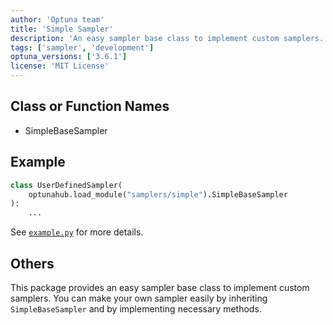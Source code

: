 ```yaml
---
author: 'Optuna team'
title: 'Simple Sampler'
description: 'An easy sampler base class to implement custom samplers.'
tags: ['sampler', 'development']
optuna_versions: ['3.6.1']
license: 'MIT License'
---
```


## Class or Function Names
- SimpleBaseSampler

## Example
```python
class UserDefinedSampler(
    optunahub.load_module("samplers/simple").SimpleBaseSampler
):
    ...
```
See [`example.py`](https://github.com/optuna/optunahub-registry/blob/main/package/samplers/simple/example.py) for more details.

## Others
This package provides an easy sampler base class to implement custom samplers.
You can make your own sampler easily by inheriting `SimpleBaseSampler` and by implementing necessary methods.
